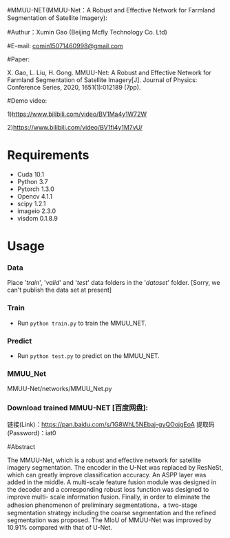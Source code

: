 #MMUU-NET(MMUU-Net：A Robust and Effective Network for Farmland Segmentation of Satellite Imagery):

#Authur：Xumin Gao (Beijing Mcfly Technology Co. Ltd)

#E-mail: comin15071460998@gmail.com

#Paper: 

X. Gao, L. Liu, H. Gong. MMUU-Net: A Robust and Effective Network for Farmland Segmentation of Satellite Imagery[J]. Journal of Physics: Conference Series, 2020, 1651(1):012189 (7pp).


#Demo video:

1)https://www.bilibili.com/video/BV1Ma4y1W72W

2)https://www.bilibili.com/video/BV1fi4y1M7vU/


# Requirements
- Cuda 10.1
- Python 3.7
- Pytorch 1.3.0
- Opencv 4.1.1
- scipy 1.2.1
- imageio 2.3.0
- visdom 0.1.8.9

# Usage

### Data
Place '*train*', '*valid*' and '*test*' data folders in the '*dataset*' folder.
[Sorry, we can't publish the data set at present]

### Train
- Run `python train.py` to train the MMUU_NET.

### Predict
- Run `python test.py` to predict on the MMUU_NET.

### MMUU_Net

MMUU-Net/networks/MMUU_Net.py


### Download trained MMUU-NET [百度网盘]:

链接(Link)：https://pan.baidu.com/s/1G8WhL5NEbaj-gyQOojgEoA 
提取码(Password)：iat0 


#Abstract

The MMUU-Net, which is a robust and effective network for satellite imagery segmentation. The encoder in the U-Net was replaced by ResNeSt, which can greatly improve classification accuracy. An ASPP layer was added in the middle. A multi-scale feature fusion module was designed in the decoder and a corresponding robust loss function was designed to improve multi- scale information fusion. Finally, in order to eliminate the adhesion phenomenon of preliminary segmentationa，a two-stage segmentation strategy including the coarse segmentation and the refined segmentation was proposed. The MIoU of MMUU-Net was improved by 10.91% compared with that of U-Net.



